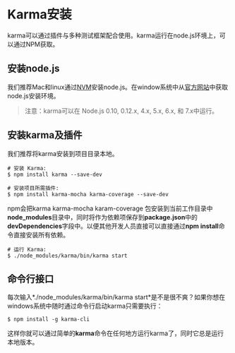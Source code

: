 # Karma安装

karma可以通过插件与多种测试框架配合使用。karma运行在node.js环境上，可以通过NPM获取。

## 安装node.js

我们推荐Mac和linux通过[NVM](https://github.com/creationix/nvm)安装node.js。在window系统中从[官方网站](https://nodejs.org/en/)中获取node.js安装环境。

> 注意：karma可以在 Node.js 0.10, 0.12.x, 4.x, 5.x, 6.x, 和 7.x中运行。


## 安装karma及插件

我们推荐将karma安装到项目目录本地。

```
# 安装 Karma:
$ npm install karma --save-dev

# 安装项目所需插件:
$ npm install karma-mocha karma-coverage --save-dev
```
npm会把karma karma-mocha karam-coverage 包安装到当前工作目录中**node_modules**目录中，同时将作为依赖项保存到**package.json**中的**devDependencies**字段中。以便其他开发人员直接可以直接通过**npm install**命令直接安装所有依赖。

```
# 运行 Karma:
$ ./node_modules/karma/bin/karma start
```

## 命令行接口

每次输入*./node_modules/karma/bin/karma start*是不是很不爽？如果你想在windows系统中随时通过命令行启动karma只需要执行：

```
$ npm install -g karma-cli
```

这样你就可以通过简单的**karma**命令在任何地方运行karma了，同时它总是运行本地版本。
